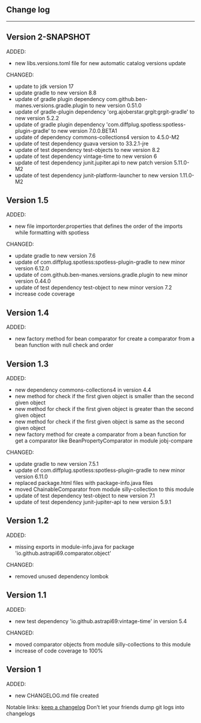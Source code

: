 ## Change log
----------------------

Version 2-SNAPSHOT
-------------

ADDED:

- new libs.versions.toml file for new automatic catalog versions update

CHANGED:

- update to jdk version 17
- update gradle to new version 8.8
- update of gradle plugin dependency com.github.ben-manes.versions.gradle.plugin to new version 0.51.0
- update of gradle-plugin dependency 'org.ajoberstar.grgit:grgit-gradle' to new version 5.2.2
- update of gradle plugin dependency 'com.diffplug.spotless:spotless-plugin-gradle' to new version 7.0.0.BETA1
- update of dependency commons-collections4 version to 4.5.0-M2
- update of test dependency guava version to 33.2.1-jre
- update of test dependency test-objects to new version 8.2
- update of test dependency vintage-time to new version 6
- update of test dependency junit.jupiter.api to new patch version 5.11.0-M2
- update of test dependency junit-platform-launcher to new version 1.11.0-M2

Version 1.5
-------------

ADDED:

- new file importorder.properties that defines the order of the imports while formatting with spotless

CHANGED:

- update gradle to new version 7.6
- update of com.diffplug.spotless:spotless-plugin-gradle to new minor version 6.12.0
- update of com.github.ben-manes.versions.gradle.plugin to new minor version 0.44.0
- update of test dependency test-object to new minor version 7.2
- increase code coverage

Version 1.4
-------------

ADDED:

- new factory method for bean comparator for create a comparator from a bean function with null check and order

Version 1.3
-------------

ADDED:

- new dependency commons-collections4 in version 4.4
- new method for check if the first given object is smaller than the second given object
- new method for check if the first given object is greater than the second given object
- new method for check if the first given object is same as the second given object
- new factory method for create a comparator from a bean function for get a comparator like BeanPropertyComparator in module jobj-compare

CHANGED:

- update gradle to new version 7.5.1
- update of com.diffplug.spotless:spotless-plugin-gradle to new minor version 6.11.0
- replaced package.html files with package-info.java files
- moved ChainableComparator from module silly-collection to this module
- update of test dependency test-object to new version 7.1
- update of test dependency junit-jupiter-api to new version 5.9.1

Version 1.2
-------------

ADDED:

- missing exports in module-info.java for package 'io.github.astrapi69.comparator.object'

CHANGED:

- removed unused dependency lombok

Version 1.1
-------------

ADDED:

- new test dependency 'io.github.astrapi69:vintage-time' in version 5.4

CHANGED:

- moved comparator objects from module silly-collections to this module
- increase of code coverage to 100%

Version 1
-------------

ADDED:

- new CHANGELOG.md file created

Notable links:
[keep a changelog](http://keepachangelog.com/en/1.0.0/) Don’t let your friends dump git logs into changelogs

